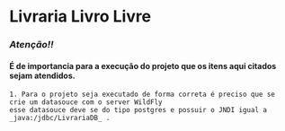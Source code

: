 # Livraria Livro Livre  
### _Atenção!!_  
#### É de importancia para a execução do projeto que os itens aqui citados sejam atendidos.  

	1. Para o projeto seja executado de forma correta é preciso que se crie um datasouce com o server WildFly  
	esse datasouce deve se do tipo postgres e possuir o JNDI igual a _java:/jdbc/LivrariaDB_ .
